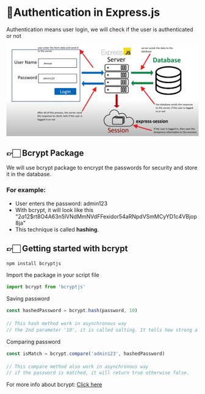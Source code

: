 # 🔹Authentication in Express.js

Authentication means user login, we will check if the user is authenticated or not

![Authentication Diagram](./pic.png)

## 👉🏻 Bcrypt Package

We will use bcrypt package to encrypt the passwords for security and store it in the database.

### For example:

- User enters the password: admin123
- With bcrypt, it will look like this "$2a$12$rt8O4A63n5lVNdMmNVdFFexidor54aRNpdVSmMCyYD1c4VBjop8ja"
- This technique is called __hashing__.

## 👉🏻 Getting started with bcrypt

```javascript
npm install bcryptjs
```

Import the package in your script file 

```javascript
import bcrypt from 'bcryptjs'
```

Saving password

```javascript
const hashedPassword = bcrypt.hash(password, 10)

// This hash method work in asynchronous way
// the 2nd parameter '10', it is called salting. It tells how strong a password must be.
```

Comparing password

```javascript
const isMatch = bcrypt.compare('admin123', hashedPassword)

// This compare method also work in asynchronous way
// if the password is matched, it will return true otherwise false.
```

For more info about bcrypt: [Click here](https://www.npmjs.com/package/bcryptjs)